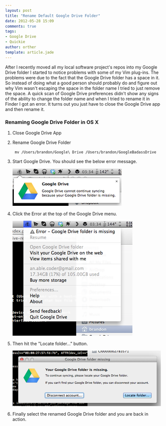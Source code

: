 ```yaml
---
layout: post
title: "Rename Default Google Drive Folder"
date: 2012-05-28 15:09
comments: true
tags:
- Google Drive
- Quickie
author: orther
template: article.jade
---
```


After I recently moved all my local software project's repos into my Google Drive folder I started
to notice problems with some of my Vim plug-ins. The problems were due to the fact that the Google
Drive folder has a space in it. So instead of doing what a good person should probably do and figure
out why Vim wasn't escaping the space in the folder name I tried to just remove the space. A quick
scan of Google Drive preferences didn't show any signs of the ability to change the folder name and
when I tried to rename it in Finder I got an error. It turns out you just have to close the Google
Drive app and then rename it.

<span class="more">

### Renaming Google Drive Folder in OS X

1. Close Google Drive App

2. Rename Google Drive Folder

        mv /Users/brandon/Google\ Drive /Users/brandon/GoogleBadassDrive

3. Start Google Drive. You should see the below error message.

    !['Google Drive start up error'](google-drive-start-error.png)

4. Click the Error at the top of the Google Drive menu.

    ![Google Drive menu error](google-drive-menu-error.png)

5. Then hit the "Locate folder..." button.

    ![Google Drive locate folder](google-drive-locate-folder.png)

6. Finally select the renamed Google Drive folder and you are back in action.

